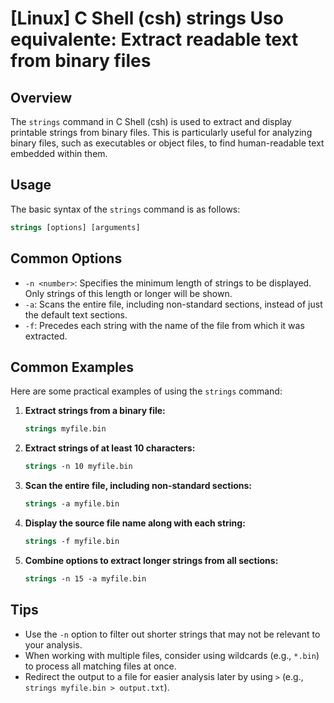 # [Linux] C Shell (csh) strings Uso equivalente: Extract readable text from binary files

## Overview
The `strings` command in C Shell (csh) is used to extract and display printable strings from binary files. This is particularly useful for analyzing binary files, such as executables or object files, to find human-readable text embedded within them.

## Usage
The basic syntax of the `strings` command is as follows:

```csh
strings [options] [arguments]
```

## Common Options
- `-n <number>`: Specifies the minimum length of strings to be displayed. Only strings of this length or longer will be shown.
- `-a`: Scans the entire file, including non-standard sections, instead of just the default text sections.
- `-f`: Precedes each string with the name of the file from which it was extracted.

## Common Examples
Here are some practical examples of using the `strings` command:

1. **Extract strings from a binary file:**

   ```csh
   strings myfile.bin
   ```

2. **Extract strings of at least 10 characters:**

   ```csh
   strings -n 10 myfile.bin
   ```

3. **Scan the entire file, including non-standard sections:**

   ```csh
   strings -a myfile.bin
   ```

4. **Display the source file name along with each string:**

   ```csh
   strings -f myfile.bin
   ```

5. **Combine options to extract longer strings from all sections:**

   ```csh
   strings -n 15 -a myfile.bin
   ```

## Tips
- Use the `-n` option to filter out shorter strings that may not be relevant to your analysis.
- When working with multiple files, consider using wildcards (e.g., `*.bin`) to process all matching files at once.
- Redirect the output to a file for easier analysis later by using `>` (e.g., `strings myfile.bin > output.txt`).